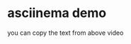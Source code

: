 <html>
<head>
  <link rel="stylesheet" type="text/css" href="asciinema-player.css" />
  <script async src="asciinema-player.js" charset="utf-8"></script>
</head>
<body>
  <h1>asciinema demo</h1>
  <asciinema-player src="demo.cast"></asciinema-player>
  <p>you can copy the text from above video</p>
</body>
</html>
